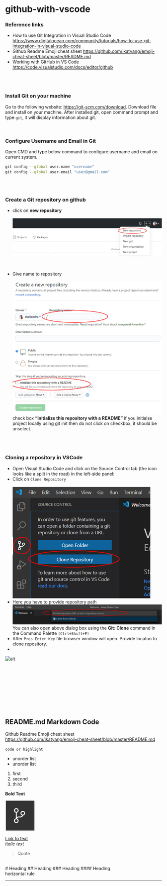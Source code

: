 # github-with-vscode

### Reference links
- How to use Git Integration in Visual Studio Code
https://www.digitalocean.com/community/tutorials/how-to-use-git-integration-in-visual-studio-code
- Github Readme Emoji cheat sheet
https://github.com/ikatyang/emoji-cheat-sheet/blob/master/README.md
- Working with GitHub in VS Code
https://code.visualstudio.com/docs/editor/github
<br><br><br><br>

### Install Git on your machine
Go to the following website: https://git-scm.com/download.  Download file and install on your machine. 
After installed git, open command prompt and type ` git `, it will display information about git.
<br><br><br>

### Configure Username and Email in Git
Open CMD and type below command to configure username and email on current system.
```cmd
git config --global user.name "username"
git config --global user.email "user@gmail.com"
```
<br><br>

### Create a Git repository on github

- click on **new repository**
<br><br>
![alt](images/create-repo.jpg)
<br>

- Give name to repository 
<br><br>
![alt](images/create-repo-info.jpg)<br>
check box **“Initialize this repository with a README”**
if you initialse project locally using git init  then do not click on checkbox, it should be unselect.
<br><br><br><br>


### Cloning a repository in VSCode
- Open Visual Studio Code and click on the Source Control tab (the icon looks like a split in the road) in the left-side panel:
- Click on `Clone Repository`<br><br>
![alt](images/source-control.jpg)<br>
- Here you have to provide repository path
![alt](images/repo-url.jpg)<br>
You can also open above dialog box using the **Git: Clone** command in the Command Palette `(Ctrl+Shift+P)`
- After `Pres Enter Key` file browser window will open. Provide locaton to clone repository.
- 
![alt](images/after-changes.png)
<br><br><br><br><br><br><br><br><br><br>


## README.md Markdown Code
Github Readme Emoji cheat sheet<br>
https://github.com/ikatyang/emoji-cheat-sheet/blob/master/README.md
 
`code or highlight`
- unorder list
- unorder list
1. first
2. second
3. third

**Bold Text**
<br>

![alt](images/source-control-icon.png)

[Link to text ](https://github.com/shailendra/github-with-vscode)
<br>
*Italic text*
> Quote
<br>
# Heading
## Heading
### Heading
#### Heading
<br>
horizontal rule

----------


